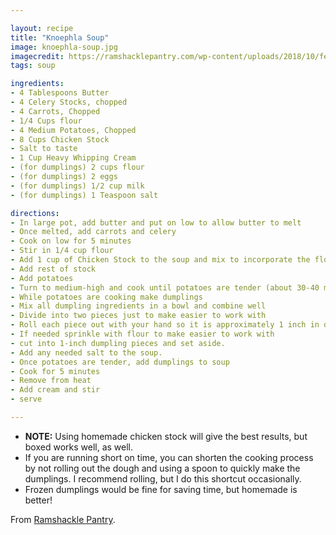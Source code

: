 ```yaml
---

layout: recipe
title: "Knoephla Soup"
image: knoephla-soup.jpg
imagecredit: https://ramshacklepantry.com/wp-content/uploads/2018/10/feature-2.jpg
tags: soup

ingredients:
- 4 Tablespoons Butter
- 4 Celery Stocks, chopped
- 4 Carrots, Chopped
- 1/4 Cups flour
- 4 Medium Potatoes, Chopped
- 8 Cups Chicken Stock
- Salt to taste
- 1 Cup Heavy Whipping Cream
- (for dumplings) 2 cups flour
- (for dumplings) 2 eggs
- (for dumplings) 1/2 cup milk
- (for dumplings) 1 Teaspoon salt

directions:
- In large pot, add butter and put on low to allow butter to melt
- Once melted, add carrots and celery
- Cook on low for 5 minutes
- Stir in 1/4 cup flour
- Add 1 cup of Chicken Stock to the soup and mix to incorporate the flour
- Add rest of stock
- Add potatoes
- Turn to medium-high and cook until potatoes are tender (about 30-40 minutes)
- While potatoes are cooking make dumplings
- Mix all dumpling ingredients in a bowl and combine well
- Divide into two pieces just to make easier to work with
- Roll each piece out with your hand so it is approximately 1 inch in diameter and like a rope
- If needed sprinkle with flour to make easier to work with
- cut into 1-inch dumpling pieces and set aside.
- Add any needed salt to the soup.
- Once potatoes are tender, add dumplings to soup
- Cook for 5 minutes
- Remove from heat
- Add cream and stir
- serve

---
```


* **NOTE:** Using homemade chicken stock will give the best results, but boxed works well, as well.
* If you are running short on time, you can shorten the cooking process by not rolling out the dough and using a spoon to quickly make the dumplings. I recommend rolling, but I do this shortcut occasionally.
* Frozen dumplings would be fine for saving time, but homemade is better!

From [Ramshackle Pantry](https://ramshacklepantry.com/knoephla-soup-recipe/).
